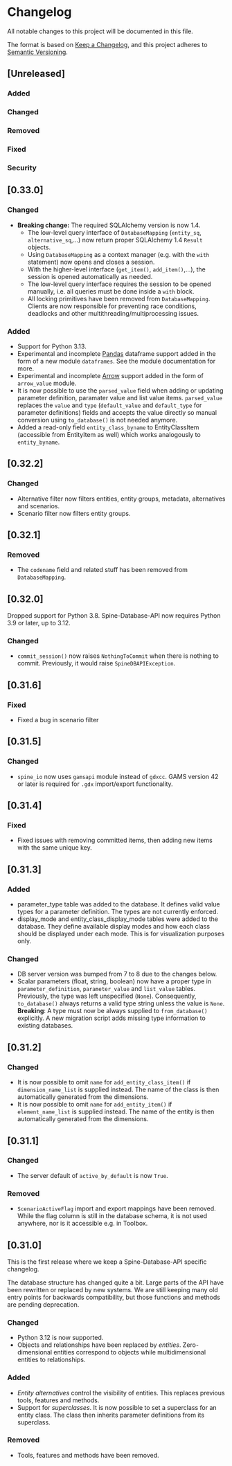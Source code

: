# Changelog

All notable changes to this project will be documented in this file.

The format is based on [Keep a Changelog](https://keepachangelog.com/en/1.1.0/),
and this project adheres to [Semantic Versioning](https://semver.org/spec/v2.0.0.html).

## [Unreleased]

### Added

### Changed

### Removed

### Fixed

### Security

## [0.33.0]

### Changed

- **Breaking change:** The required SQLAlchemy version is now 1.4.
  - The low-level query interface of `DatabaseMapping` (`entity_sq`, `alternative_sq`,...)
    now return proper SQLAlchemy 1.4 `Result` objects.
  - Using `DatabaseMapping` as a context manager (e.g. with the `with` statement)
    now opens and closes a session.
  - With the higher-level interface (`get_item()`, `add_item()`,...),
    the session is opened automatically as needed.
  - The low-level query interface requires the session to be opened manually,
    i.e. all queries must be done inside a `with` block.
  - All locking primitives have been removed from `DatabaseMapping`.
    Clients are now responsible for preventing race conditions, deadlocks
    and other multithreading/multiprocessing issues.

### Added

- Support for Python 3.13.
- Experimental and incomplete [Pandas](pandas.pydata.org) dataframe support added
  in the form of a new module `dataframes`. See the module documentation for more.
- Experimental and incomplete [Arrow](arrow.apache.org) support added in the form of `arrow_value` module.
- It is now possible to use the `parsed_value` field when adding or updating
  parameter definition, paramater value and list value items.
  `parsed_value` replaces the `value` and `type` (`default_value` and `default_type` for parameter definitions)
  fields and accepts the value directly so manual conversion using `to_database()` is not needed anymore.
- Added a read-only field `entity_class_byname` to EntityClassItem (accessible from EntityItem as well)
  which works analogously to `entity_byname`.

## [0.32.2]

### Changed

- Alternative filter now filters entities, entity groups, metadata, alternatives and scenarios.
- Scenario filter now filters entity groups.

## [0.32.1]

### Removed

- The ``codename`` field and related stuff has been removed from ``DatabaseMapping``.

## [0.32.0]

Dropped support for Python 3.8.
Spine-Database-API now requires Python 3.9 or later, up to 3.12.

### Changed

- ``commit_session()`` now raises ``NothingToCommit`` when there is nothing to commit.
  Previously, it would raise ``SpineDBAPIException``.

## [0.31.6]

### Fixed

- Fixed a bug in scenario filter

## [0.31.5]

### Changed

- ``spine_io`` now uses ``gamsapi`` module instead of ``gdxcc``.
  GAMS version 42 or later is required for ``.gdx`` import/export functionality.

## [0.31.4]

### Fixed

- Fixed issues with removing committed items, then adding new items with the same unique key.

## [0.31.3]

### Added

- parameter_type table was added to the database. It defines valid value types for a parameter definition.
  The types are not currently enforced.
- display_mode and entity_class_display_mode tables were added to the database.
  They define available display modes and how each class should be displayed under each mode.
  This is for visualization purposes only.

### Changed

- DB server version was bumped from 7 to 8 due to the changes below.
- Scalar parameters (float, string, boolean) now have a proper type in `parameter_definition`, `parameter_value` and `list_value` tables.
  Previously, the type was left unspecified (`None`).
  Consequently, `to_database()` always returns a valid type string unless the value is `None`.
  **Breaking**: A type must now be always supplied to `from_database()` explicitly.
  A new migration script adds missing type information to existing databases.

## [0.31.2]

### Changed

- It is now possible to omit `name` for `add_entity_class_item()` if `dimension_name_list` is supplied instead.
  The name of the class is then automatically generated from the dimensions.
- It is now possible to omit `name` for `add_entity_item()` if `element_name_list` is supplied instead.
  The name of the entity is then automatically generated from the dimensions.

## [0.31.1]

### Changed

- The server default of `active_by_default` is now `True`.

### Removed

- `ScenarioActiveFlag` import and export mappings have been removed.
  While the flag column is still in the database schema, it is not used anywhere,
  nor is it accessible e.g. in Toolbox.

## [0.31.0]

This is the first release where we keep a Spine-Database-API specific changelog.

The database structure has changed quite a bit.
Large parts of the API have been rewritten or replaced by new systems.
We are still keeping many old entry points for backwards compatibility,
but those functions and methods are pending deprecation.

### Changed

- Python 3.12 is now supported.
- Objects and relationships have been replaced by *entities*.
  Zero-dimensional entities correspond to objects while multidimensional entities to relationships.

### Added

- *Entity alternatives* control the visibility of entities.
  This replaces previous tools, features and methods.
- Support for *superclasses*.
  It is now possible to set a superclass for an entity class.
  The class then inherits parameter definitions from its superclass.

### Removed

- Tools, features and methods have been removed.
